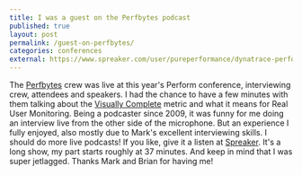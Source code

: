 ```yaml
---
title: I was a guest on the Perfbytes podcast
published: true
layout: post
permalink: /guest-on-perfbytes/
categories: conferences
external: https://www.spreaker.com/user/pureperformance/dynatrace-perform-2017-wednesday-highlig
---
```


The [Perfbytes](http://perfbytes.com) crew was live at this year's Perform conference, interviewing crew, attendees and speakers. I had the chance to have a few minutes with them talking about the [Visually Complete](https://www.dynatrace.com/capabilities/digital-experience-monitoring/visually-complete/) metric and what it means for Real User Monitoring. Being a podcaster since 2009, it was funny for me doing an interview live from the other side of the microphone. But an experience I fully enjoyed, also mostly due to Mark's excellent interviewing skills. I should do more live podcasts! If you like, give it a listen at [Spreaker](https://www.spreaker.com/user/pureperformance/dynatrace-perform-2017-wednesday-highlig). It's a long show, my part starts roughly at 37 minutes. And keep in mind that I was super jetlagged. Thanks Mark and Brian for having me!

